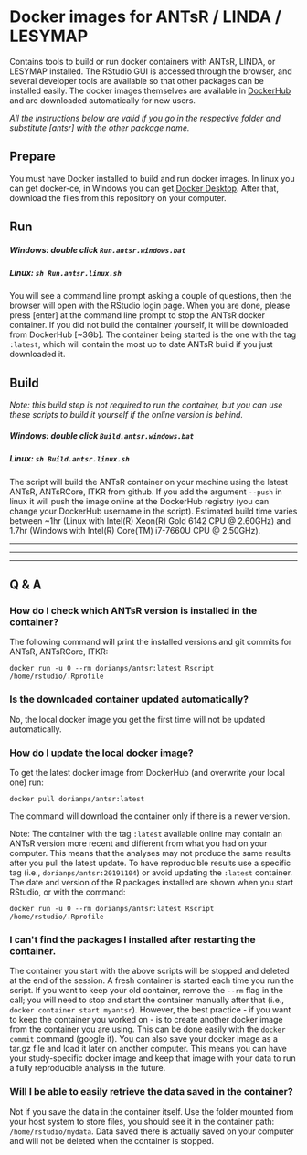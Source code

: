 # Docker images for ANTsR / LINDA / LESYMAP
Contains tools to build or run docker containers with ANTsR, LINDA, or LESYMAP installed. The RStudio GUI is accessed through the browser, and several developer tools are available so that other packages can be installed easily. The docker images themselves are available in [DockerHub](https://hub.docker.com/u/dorianps) and are downloaded automatically for new users.
   
*All the instructions below are valid if you go in the respective folder and substitute [antsr] with the other package name.*

## Prepare
You must have Docker installed to build and run docker images. In linux you can get docker-ce, in Windows you can get [Docker Desktop](https://www.docker.com/products/docker-desktop).
After that, download the files from this repository on your computer.


## Run
##### Windows: double click `Run.antsr.windows.bat`
##### Linux: `sh Run.antsr.linux.sh`
You will see a command line prompt asking a couple of questions, then the browser will open with the RStudio login page. When you are done, please press [enter] at the command line prompt to stop the ANTsR docker container. If you did not build the container yourself, it will be downloaded from DockerHub [~3Gb]. The container being started is the one with the tag `:latest`, which will contain the most up to date ANTsR build if you just downloaded it.

## Build
*Note: this build step is not required to run the container, but you can use these scripts to build it yourself if the online version is behind.*   
##### Windows: double click `Build.antsr.windows.bat`
##### Linux: `sh Build.antsr.linux.sh`
The script will build the ANTsR container on your machine using the latest ANTsR, ANTsRCore, ITKR from github. If you add the argument `--push` in linux it will push the image online at the DockerHub registry (you can change your DockerHub username in the script). Estimated build time varies between ~1hr (Linux with Intel(R) Xeon(R) Gold 6142 CPU @ 2.60GHz) and 1.7hr (Windows with Intel(R) Core(TM) i7-7660U CPU @ 2.50GHz).

---
---
---
## Q & A

### How do I check which ANTsR version is installed in the container?
The following command will print the installed versions and git commits for ANTsR, ANTsRCore, ITKR:
```
docker run -u 0 --rm dorianps/antsr:latest Rscript /home/rstudio/.Rprofile
```

### Is the downloaded container updated automatically?
No, the local docker image you get the first time will not be updated automatically.

### How do I update the local docker image?
To get the latest docker image from DockerHub (and overwrite your local one) run:
```
docker pull dorianps/antsr:latest
```
The command will download the container only if there is a newer version.
    
Note: The container with the tag `:latest` available online may contain an ANTsR version more recent and different from what you had on your computer. This means that the analyses may not produce the same results after you pull the latest update. To have reproducible results use a specific tag (i.e., `dorianps/antsr:20191104`) or avoid updating the `:latest` container. The date and version of the R packages installed are shown when you start RStudio, or with the command:
```
docker run -u 0 --rm dorianps/antsr:latest Rscript /home/rstudio/.Rprofile
```

### I can't find the packages I installed after restarting the container.
The container you start with the above scripts will be stopped and deleted at the end of the session. A fresh container is started each time you run the script. If you want to keep your old container, remove the `--rm` flag in the call; you will need to stop and start the container manually after that (i.e., `docker container start myantsr`). However, the best practice - if you want to keep the container you worked on - is to create another docker image from the container you are using. This can be done easily with the `docker commit` command (google it). You can also save your docker image as a tar.gz file and load it later on another computer. This means you can have your study-specific docker image and keep that image with your data to run a fully reproducible analysis in the future.

### Will I be able to easily retrieve the data saved in the container?
Not if you save the data in the container itself. Use the folder mounted from your host system to store files, you should see it in the container path:  `/home/rstudio/mydata`. Data saved there is actually saved on your computer and will not be deleted when the container is stopped.
